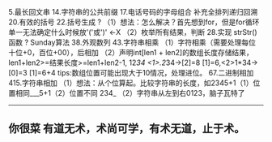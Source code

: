 5.最长回文串
14.字符串的公共前缀
17.电话号码的字母组合 
 补充全排列递归回溯
20.有效的括号
22.括号生成 ?
 （1）想法：怎么解决？首先想到for，但是for循环单一无法确定什么时候放'('或')' <-X
 （2）枚举所有结果，判断
28.实现 strStr() 函数 ? Sunday算法
38.外观数列
43.字符串相乘
 （1）字符相乘（需要处理每位 十位+0，百位+00），后相加
 （2）声明int[len1 + len2]的数组长度存储结果，
    len1+len2>=结果长度>=len1+len2-1,
    12*34 <1>.2*34->[2]=8 [1]=6,<2>1*34->[0]=3 [1]=6+4
    tips:数组位置可能出现大于10情况，处理进位。
67.二进制相加
415.字符串相加
 （1）想法：从个位算起。比较字符串的长度，如2345+1（1）位置相同___5+1（2）位置不同 234_
 （2）字符串从左到右0123，脑子瓦特了
 
 
 
 
-------------------------------
你很菜
有道无术，术尚可学，有术无道，止于术。
-------------------------------